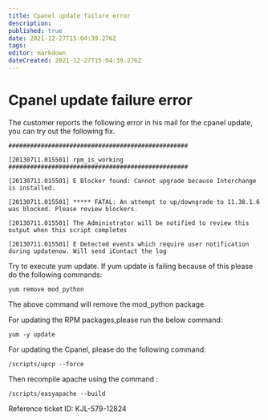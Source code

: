 ```yaml
---
title: Cpanel update failure error
description: 
published: true
date: 2021-12-27T15:04:39.276Z
tags: 
editor: markdown
dateCreated: 2021-12-27T15:04:39.276Z
---
```


# Cpanel update failure error


The customer reports the following error in his mail for the cpanel update, you can try out the following fix.

```
##################################################

[20130711.015501] rpm_is_working ##################################################

[20130711.015501] E Blocker found: Cannot upgrade because Interchange is installed.

[20130711.015501] ***** FATAL: An attempt to up/downgrade to 11.38.1.6 was blocked. Please review blockers.

[20130711.015501] The Administrator will be notified to review this output when this script completes

[20130711.015501] E Detected events which require user notification during updatenow. Will send iContact the log
```

 Try to execute yum update. If yum update is failing because of this please do the following commands:

```
yum remove mod_python
```

The above command will remove the mod_python package.

For updating the RPM packages,please run the below command:

```
yum -y update
```

For updating the Cpanel, please do the following command:

```
/scripts/upcp --force
```

Then recompile apache using the command :

```
/scripts/easyapache --build
```
Reference ticket ID: KJL-579-12824


